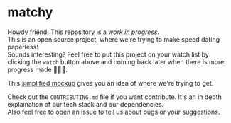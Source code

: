 # matchy
Howdy friend! This repository is a *work in progress*. <br>
This is an open source project, where we're trying to make speed dating paperless! <br>
Sounds interesting? Feel free to put this project on your watch list by clicking the `watch` button above and coming back later when there is more progress made 👩‍💻🌈.

This [simplified mockup](https://www.figma.com/file/ClWUVCuVzjNAG4Gat5TO10/matchy-V2-(Read-Only)?node-id=9%3A1033) gives you an idea of where we're trying to get.

Check out the `CONTRIBUTING.md` file if you want contribute. It's an in depth explaination of our tech stack and our dependencies. <br>
Also feel free to open an issue to tell us about bugs or your suggestions.
